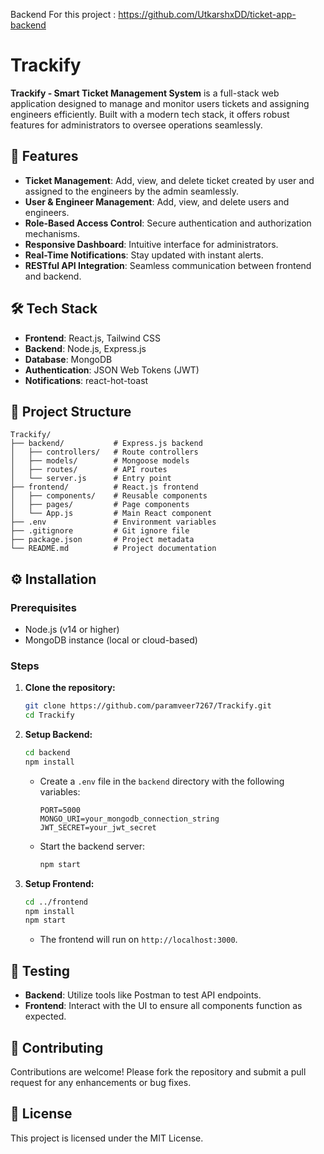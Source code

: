 Backend For this project : https://github.com/UtkarshxDD/ticket-app-backend

# Trackify

**Trackify - Smart Ticket Management System** is a full-stack web application designed to manage and monitor users tickets and assigning engineers efficiently. Built with a modern tech stack, it offers robust features for administrators to oversee operations seamlessly.

## 🚀 Features

- **Ticket Management**: Add, view, and delete ticket created by user and assigned to the engineers by the admin seamlessly.
- **User & Engineer Management**: Add, view, and delete users and engineers.
- **Role-Based Access Control**: Secure authentication and authorization mechanisms.
- **Responsive Dashboard**: Intuitive interface for administrators.
- **Real-Time Notifications**: Stay updated with instant alerts.
- **RESTful API Integration**: Seamless communication between frontend and backend.

## 🛠️ Tech Stack

- **Frontend**: React.js, Tailwind CSS
- **Backend**: Node.js, Express.js
- **Database**: MongoDB
- **Authentication**: JSON Web Tokens (JWT)
- **Notifications**: react-hot-toast

## 📁 Project Structure

```
Trackify/
├── backend/           # Express.js backend
│   ├── controllers/   # Route controllers
│   ├── models/        # Mongoose models
│   ├── routes/        # API routes
│   └── server.js      # Entry point
├── frontend/          # React.js frontend
│   ├── components/    # Reusable components
│   ├── pages/         # Page components
│   └── App.js         # Main React component
├── .env               # Environment variables
├── .gitignore         # Git ignore file
├── package.json       # Project metadata
└── README.md          # Project documentation
```

## ⚙️ Installation

### Prerequisites

- Node.js (v14 or higher)
- MongoDB instance (local or cloud-based)

### Steps

1. **Clone the repository:**

   ```bash
   git clone https://github.com/paramveer7267/Trackify.git
   cd Trackify
   ```

2. **Setup Backend:**

   ```bash
   cd backend
   npm install
   ```

   - Create a `.env` file in the `backend` directory with the following variables:

     ```
     PORT=5000
     MONGO_URI=your_mongodb_connection_string
     JWT_SECRET=your_jwt_secret
     ```

   - Start the backend server:

     ```bash
     npm start
     ```

3. **Setup Frontend:**

   ```bash
   cd ../frontend
   npm install
   npm start
   ```

   - The frontend will run on `http://localhost:3000`.

## 🧪 Testing

- **Backend**: Utilize tools like Postman to test API endpoints.
- **Frontend**: Interact with the UI to ensure all components function as expected.

## 🤝 Contributing

Contributions are welcome! Please fork the repository and submit a pull request for any enhancements or bug fixes.

## 📄 License

This project is licensed under the MIT License.

